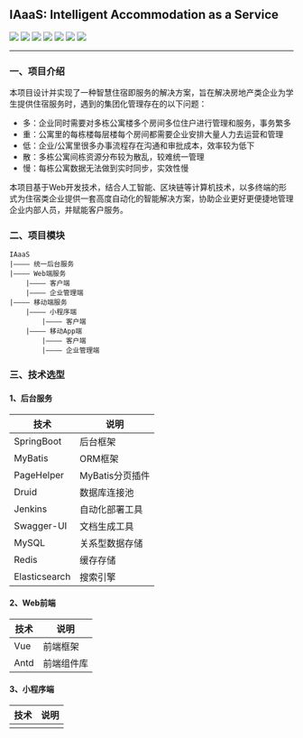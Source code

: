 ## IAaaS: Intelligent Accommodation as a Service

![](https://img.shields.io/badge/language-Java-orange.svg)
![](https://img.shields.io/badge/backend_frame-Spring_Boot-6db33f.svg)
![](https://img.shields.io/badge/ORM-MyBatis-red.svg)
![](https://img.shields.io/badge/frontend_frame-Vue_3.0-4fc08d.svg)
![](https://img.shields.io/badge/components-Ant_Design-348dfe.svg)
![](https://img.shields.io/badge/deploy-Docker-blue.svg)
![](https://img.shields.io/badge/license-Apache_2.0-green.svg)

----

### 一、项目介绍

本项目设计并实现了一种智慧住宿即服务的解决方案，旨在解决房地产类企业为学生提供住宿服务时，遇到的集团化管理存在的以下问题：

* 多：企业同时需要对多栋公寓楼多个房间多位住户进行管理和服务，事务繁多
* 重：公寓里的每栋楼每层楼每个房间都需要企业安排大量人力去运营和管理
* 低：企业/公寓里很多办事流程存在沟通和审批成本，效率较为低下
* 散：多栋公寓间栋资源分布较为散乱，较难统一管理
* 慢：每栋公寓数据无法做到实时同步，实效性慢

本项目基于Web开发技术，结合人工智能、区块链等计算机技术，以多终端的形式为住宿类企业提供一套高度自动化的智能解决方案，协助企业更好更便捷地管理企业内部人员，并赋能客户服务。

### 二、项目模块

```text
IAaaS
|———— 统一后台服务
|———— Web端服务
    |———— 客户端
    |———— 企业管理端
|———— 移动端服务
    |———— 小程序端
        |———— 客户端
    |———— 移动App端
        |———— 客户端
        |———— 企业管理端
```

### 三、技术选型

#### 1、后台服务

| 技术            | 说明          |
|---------------|-------------|
| SpringBoot    | 后台框架        |
| MyBatis       | ORM框架       |
| PageHelper    | MyBatis分页插件 |
| Druid         | 数据库连接池      |
| Jenkins       | 自动化部署工具     |
| Swagger-UI    | 文档生成工具      |
| MySQL         | 关系型数据存储     |
| Redis         | 缓存存储        |
| Elasticsearch | 搜索引擎        |

#### 2、Web前端

| 技术   | 说明    |
|------|-------|
| Vue  | 前端框架  |
| Antd | 前端组件库 |

#### 3、小程序端

|技术|说明|
|---|---|
 |||